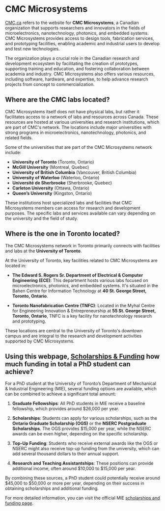 # CMC Microsystems

[CMC.ca](https://CMC.ca) refers to the website for **CMC Microsystems**, a Canadian organization that supports researchers and innovators in the fields of microelectronics, nanotechnology, photonics, and embedded systems. CMC Microsystems provides access to design tools, fabrication services, and prototyping facilities, enabling academic and industrial users to develop and test new technologies.

The organization plays a crucial role in the Canadian research and development ecosystem by facilitating the creation of prototypes, supporting training and education, and fostering collaboration between academia and industry. CMC Microsystems also offers various resources, including software, hardware, and expertise, to help advance research projects from concept to commercialization.

## Where are the CMC labs located?

CMC Microsystems itself does not have physical labs, but rather it facilitates access to a network of labs and resources across Canada. These resources are hosted at various universities and research institutions, which are part of CMC's network. The locations include major universities with strong programs in microelectronics, nanotechnology, photonics, and related fields.

Some of the universities that are part of the CMC Microsystems network include:

- **University of Toronto** (Toronto, Ontario)
- **McGill University** (Montreal, Quebec)
- **University of British Columbia** (Vancouver, British Columbia)
- **University of Waterloo** (Waterloo, Ontario)
- **Université de Sherbrooke** (Sherbrooke, Quebec)
- **Carleton University** (Ottawa, Ontario)
- **Queen’s University** (Kingston, Ontario)

These institutions host specialized labs and facilities that CMC Microsystems members can access for research and development purposes. The specific labs and services available can vary depending on the university and the field of study.

## Where is the one in Toronto located?

The CMC Microsystems network in Toronto primarily connects with facilities and labs at the **University of Toronto**. 

At the University of Toronto, key facilities related to CMC Microsystems are located in:

- **The Edward S. Rogers Sr. Department of Electrical & Computer Engineering (ECE)**: This department hosts various labs focused on microelectronics, photonics, and embedded systems. It's situated in the Bahen Centre for Information Technology at **40 St. George Street, Toronto, Ontario**.
  
- **Toronto Nanofabrication Centre (TNFC)**: Located in the Myhal Centre for Engineering Innovation & Entrepreneurship at **55 St. George Street, Toronto, Ontario**, TNFC is a key facility for nanotechnology research and prototyping.

These locations are central to the University of Toronto's downtown campus and are integral to the research and development activities supported by CMC Microsystems.

## Using this webpage, [Scholarships & Funding](https://www.mie.utoronto.ca/programs/graduate/scholarships-funding) how much funding in total a PhD student can achieve?

For a PhD student at the University of Toronto’s Department of Mechanical & Industrial Engineering (MIE), several funding options are available, which can be combined to achieve a significant total amount:

1. **Graduate Fellowships**: All PhD students in MIE receive a baseline fellowship, which provides around $26,000 per year. 

2. **Scholarships**: Students can apply for various scholarships, such as the **Ontario Graduate Scholarship (OGS)** or the **NSERC Postgraduate Scholarships**. The OGS provides $15,000 per year, while the NSERC awards can be even higher, depending on the specific scholarship.

3. **Top-Up Funding**: Students who receive external awards like the OGS or NSERC might also receive top-up funding from the university, which can add several thousand dollars to their annual support.

4. **Research and Teaching Assistantships**: These positions can provide additional income, often around $10,000 to $15,000 per year.

By combining these sources, a PhD student could potentially receive around $45,000 to $50,000 or more per year, depending on their success in obtaining scholarships and additional funding. 

For more detailed information, you can visit the official MIE [scholarships and funding page](https://www.mie.utoronto.ca/programs/graduate/scholarships-funding/).
